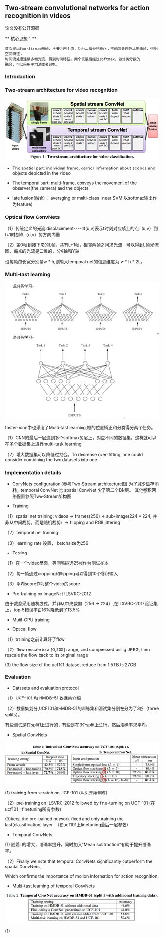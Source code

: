 ## Two-stream convolutional networks for action recognition in videos
论文没有公开源码

** 核心思想：**
```
首次提出Two-Stream网络，主要分两个流，均为二维卷积操作：空间流处理静止图像帧，得到空间特征；
时间流处理连续多帧光流，得到时间特征。两个流最后经过softmax，做分类分数的
融合，可以采用平均法或者SVM。
```

### Introduction
                   
### Two-stream architecture for video recognition

![ Two-stream architecture ](https://github.com/liyeUESTC/liye_project/blob/file_paper/images/QQ%E6%88%AA%E5%9B%BE20180520233723.png)

- The spatial part: individual frame, carrier information about scenes and objects depicted in the video

- The temporal part: multi-frame, conveys the movement of the observer(the camera) and the objects

- late fusion(融合)： averaging or multi-class linear SVM(以softmax输出作为feature)





### Optical flow ConvNets

（1）传统定义的光流:displacement----dt(u,v)表示t时刻对应帧上的点（u,v）到t+1时刻点（u,v）的方向向量

（2）第0帧到接下来的L帧，共有L+1帧，相邻两帧之间求光流，可以得到L帧光流图，每点的光流是二维的，分X轴和Y轴

设每帧的长宽分别是w * h,则输入temporal net的信息维度为 w * h * 2L。


### Multi-tast learning

![多任务与单任务的区别](https://github.com/liyeUESTC/liye_project/blob/file_paper/images/QQ%E6%88%AA%E5%9B%BE20180523221227.png)


faster-rcnn中也采用了Multi-tast learning,框的位置矫正和分类得分两个任务。

（1）CNN的最后一层连到多个softmax的层上，对应不同的数据集，这样就可以在多个数据集上进行multi-task learning

（2）增大数据集可以降低过拟合。To decrease over-fitting, one could consider combining the two datasets into one.

### Implementation details

- ConvNets configuration
(参考Two-Stream architecture图)
为了减少显存消耗，temporal ConvNet 比 spatial ConvNet 少了第二个BN层。
其他卷积网络配置参照Two-Stream架构图

- Training

（1）spatial net training: videos -> frames(256) -> sub-image(224 * 224, 并非从中间裁剪，而是随机裁剪)  -> flipping and RGB jittering

（2）temporal net training: 

（3）learning rate 设置， batchsize为256

- Testing

（1）在一个video里面，等间隔挑选25帧作为测试样本

（2）每一帧通过cropping和flipping可以得到10个卷积输入

（3）平均score作为整个video的score

- Pre-training on ImageNet ILSVRC-2012

由于裁剪采用随机方式，并非从中央裁剪（256 -> 224）,在ILSVRC-2012验证集上，top-5错误率由16%降低到了13.5%

- Mutil-GPU training


- Optical flow

（1）training之前计算好了flow

（2）flow rescale to a [0,255] range, and compressed using JPEG, then rescale the flow back to its original range

(3) the flow size of the ucf101 dataset reduce from 1.5TB to 27GB

### Evaluation

- Datasets and evaluation protocol

（1）UCF-101 和 HMDB-51 数据集介绍

（2）数据集划分,UCF101和HMDB-51的训练集和测试集分别被分为了3份（three splits）。

有些测试是在split1上进行的，有些是在3个split上进行，然后准确率求平均。

- Spatial ConvNets

![spatial and temporal](https://github.com/liyeUESTC/liye_project/blob/file_paper/images/QQ%E6%88%AA%E5%9B%BE20180522212019.png)

(1) training from scratch on UCF-101 (从头开始训练)

（2）pre-training on ILSVRC-2012 followed by fine-turning on UCF-101 (在ucf101上finetuning所有参数)

(3)keep the pre-trained network fixed and only training the last(classification) layer  （在ucf101上finetuning最后一层参数）

- Temporal ConvNets

(1) 随着L的增大，准确率提升，同时加入“Mean subtraction”有助于提升准确率。

（2）Finally we note that temporal ConvNets significantly outperform the spatial ConvNets, 

Which confirms the importance of motion information for action recognition.

- Multi-tast learning of temporal ConvNets

![Training setting & accuracy](https://github.com/liyeUESTC/liye_project/blob/file_paper/images/QQ%E6%88%AA%E5%9B%BE20180523222621.png)


(1)











 






